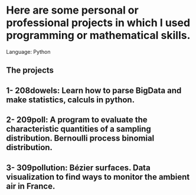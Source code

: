 Here are some personal or professional projects in which I used programming or mathematical skills.
===

Language:   Python

The projects
----

## 1- 208dowels: Learn how to parse BigData and make statistics, calculs in python.

## 2- 209poll: A program to evaluate the characteristic quantities of a sampling distribution. Bernoulli process binomial distribution.

## 3- 309pollution: Bézier surfaces. Data visualization to find ways to monitor the ambient air in France.

